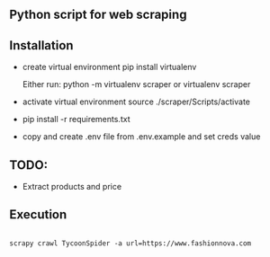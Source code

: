 ## Python script for web scraping

## Installation
- create virtual environment
    pip install virtualenv

    Either run:
    python -m virtualenv scraper
    or
    virtualenv scraper

- activate virtual environment
    source ./scraper/Scripts/activate

- pip install -r requirements.txt
- copy and create .env file from .env.example and set creds value

## TODO:
- Extract products and price


## Execution
```

scrapy crawl TycoonSpider -a url=https://www.fashionnova.com

```

